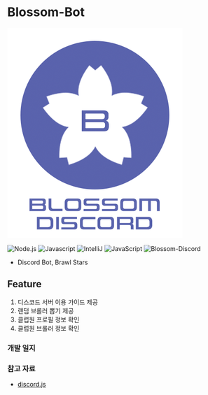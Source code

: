 # Blossom-Bot

<img alt="Blossom Icon" src="./images/blossom_discord_logo.png" width="400"/>

![Node.js](https://img.shields.io/badge/Node.js-v19.2.0-DDDDDD?style=flat&logo=Node.js&logoColor=FFFFFF&labelColor=339933)
![Javascript](https://img.shields.io/badge/Javascript-F7DF1E?style=flat&logo=Javascript&logoColor=000000)
![IntelliJ](https://img.shields.io/badge/IntelliJ-2022.3.2-DDDDDD?style=flat&logo=IntelliJIDEA&logoColor=FFFFFF)
![JavaScript](https://img.shields.io/badge/Discord.js-v14.7.1-DDDDDD?logo=npm&labelColor=5865F2&logoColor=FFFFFF)
![Blossom-Discord](https://img.shields.io/badge/Blossom-E56AA6?style=flat&logo=Discord&logoColor=FFFFFF)

- Discord Bot, Brawl Stars

## Feature

1. 디스코드 서버 이용 가이드 제공
2. 랜덤 브롤러 뽑기 제공
3. 클럽원 프로필 정보 확인
4. 클럽원 브롤러 정보 확인

### 개발 일지

### 참고 자료
- [discord.js](https://discord.js.org/)